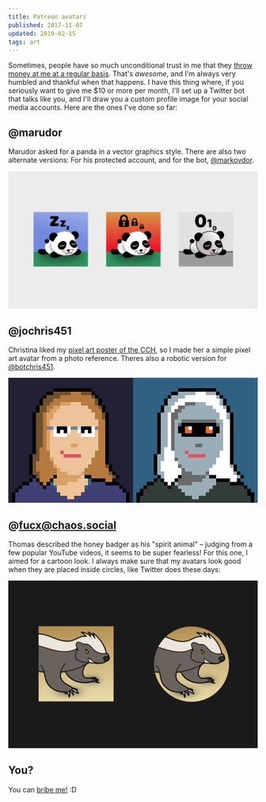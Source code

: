 ```yaml
---
title: Patreon avatars
published: 2017-11-07
updated: 2019-02-15
tags: art
---
```


Sometimes, people have so much unconditional trust in me that they [throw money at me at a regular basis](https://www.patreon.com/blinry). That's *awesome*, and I'm always very humbled and thankful when that happens. I have this thing where, if you seriously want to give me $10 or more per month, I'll set up a Twitter bot that talks like you, and I'll draw you a custom profile image for your social media accounts. Here are the ones I've done so far:

## @marudor

Marudor asked for a panda in a vector graphics style. There are also two alternate versions: For his protected account, and for the bot, [@markovdor](https://twitter.com/markovdor).

![](marudor.png)

## @jochris451

Christina liked my [pixel art poster of the CCH](/pixel-cch/), so I made her a simple pixel art avatar from a photo reference. Theres also a robotic version for [@botchris451](https://twitter.com/botchris451).

![](christina.png)

## @fucx@chaos.social

Thomas described the honey badger as his "spirit animal" – judging from a few popular YouTube videos, it seems to be super fearless! For this one, I aimed for a cartoon look. I always make sure that my avatars look good when they are placed inside circles, like Twitter does these days:

![](thomas.png)

## You?

You can [bribe me!](https://www.patreon.com/blinry) :D

